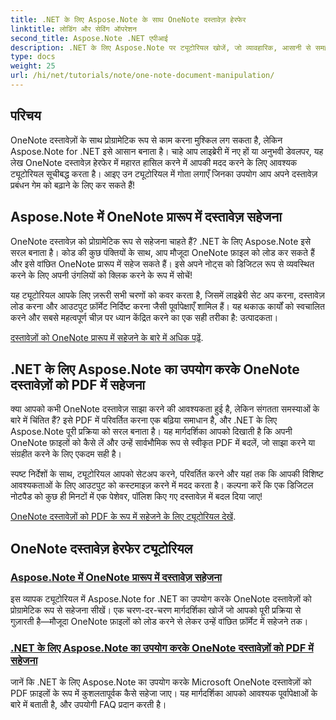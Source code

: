 ```yaml
---
title: .NET के लिए Aspose.Note के साथ OneNote दस्तावेज़ हेरफेर
linktitle: लोडिंग और सेविंग ऑपरेशन
second_title: Aspose.Note .NET एपीआई
description: .NET के लिए Aspose.Note पर ट्यूटोरियल खोजें, जो व्यावहारिक, आसानी से समझने योग्य उदाहरणों और FAQ के साथ OneNote दस्तावेज़ों को बनाने, सहेजने और परिवर्तित करने पर ध्यान केंद्रित करते हैं।
type: docs
weight: 25
url: /hi/net/tutorials/note/one-note-document-manipulation/
---
```

## परिचय

OneNote दस्तावेज़ों के साथ प्रोग्रामेटिक रूप से काम करना मुश्किल लग सकता है, लेकिन Aspose.Note for .NET इसे आसान बनाता है। चाहे आप लाइब्रेरी में नए हों या अनुभवी डेवलपर, यह लेख OneNote दस्तावेज़ हेरफेर में महारत हासिल करने में आपकी मदद करने के लिए आवश्यक ट्यूटोरियल सूचीबद्ध करता है। आइए उन ट्यूटोरियल में गोता लगाएँ जिनका उपयोग आप अपने दस्तावेज़ प्रबंधन गेम को बढ़ाने के लिए कर सकते हैं!

## Aspose.Note में OneNote प्रारूप में दस्तावेज़ सहेजना  

OneNote दस्तावेज़ को प्रोग्रामेटिक रूप से सहेजना चाहते हैं? .NET के लिए Aspose.Note इसे सरल बनाता है। कोड की कुछ पंक्तियों के साथ, आप मौजूदा OneNote फ़ाइल को लोड कर सकते हैं और इसे वांछित OneNote प्रारूप में सहेज सकते हैं। इसे अपने नोट्स को डिजिटल रूप से व्यवस्थित करने के लिए अपनी उंगलियों को क्लिक करने के रूप में सोचें!  

यह ट्यूटोरियल आपके लिए ज़रूरी सभी चरणों को कवर करता है, जिसमें लाइब्रेरी सेट अप करना, दस्तावेज़ लोड करना और आउटपुट फ़ॉर्मेट निर्दिष्ट करना जैसी पूर्वापेक्षाएँ शामिल हैं। यह थकाऊ कार्यों को स्वचालित करने और सबसे महत्वपूर्ण चीज़ पर ध्यान केंद्रित करने का एक सही तरीका है: उत्पादकता।  

[दस्तावेज़ों को OneNote प्रारूप में सहेजने के बारे में अधिक पढ़ें](./saving-document-to-one-note-format/).  

## .NET के लिए Aspose.Note का उपयोग करके OneNote दस्तावेज़ों को PDF में सहेजना  

क्या आपको कभी OneNote दस्तावेज़ साझा करने की आवश्यकता हुई है, लेकिन संगतता समस्याओं के बारे में चिंतित हैं? इसे PDF में परिवर्तित करना एक बढ़िया समाधान है, और .NET के लिए Aspose.Note पूरी प्रक्रिया को सरल बनाता है। यह मार्गदर्शिका आपको दिखाती है कि अपनी OneNote फ़ाइलों को कैसे लें और उन्हें सार्वभौमिक रूप से स्वीकृत PDF में बदलें, जो साझा करने या संग्रहीत करने के लिए एकदम सही है।  

स्पष्ट निर्देशों के साथ, ट्यूटोरियल आपको सेटअप करने, परिवर्तित करने और यहां तक कि आपकी विशिष्ट आवश्यकताओं के लिए आउटपुट को कस्टमाइज़ करने में मदद करता है। कल्पना करें कि एक डिजिटल नोटपैड को कुछ ही मिनटों में एक पेशेवर, पॉलिश किए गए दस्तावेज़ में बदल दिया जाए!  

[OneNote दस्तावेज़ों को PDF के रूप में सहेजने के लिए ट्यूटोरियल देखें](./saving-one-note-document-pdf/).  

## OneNote दस्तावेज़ हेरफेर ट्यूटोरियल
### [Aspose.Note में OneNote प्रारूप में दस्तावेज़ सहेजना](./saving-document-to-one-note-format/)
इस व्यापक ट्यूटोरियल में Aspose.Note for .NET का उपयोग करके OneNote दस्तावेज़ों को प्रोग्रामेटिक रूप से सहेजना सीखें। एक चरण-दर-चरण मार्गदर्शिका खोजें जो आपको पूरी प्रक्रिया से गुज़ारती है—मौजूदा OneNote फ़ाइलों को लोड करने से लेकर उन्हें वांछित फ़ॉर्मेट में सहेजने तक।
### [.NET के लिए Aspose.Note का उपयोग करके OneNote दस्तावेज़ों को PDF में सहेजना](./saving-one-note-document-pdf/)
जानें कि .NET के लिए Aspose.Note का उपयोग करके Microsoft OneNote दस्तावेज़ों को PDF फ़ाइलों के रूप में कुशलतापूर्वक कैसे सहेजा जाए। यह मार्गदर्शिका आपको आवश्यक पूर्वापेक्षाओं के बारे में बताती है, और उपयोगी FAQ प्रदान करती है।